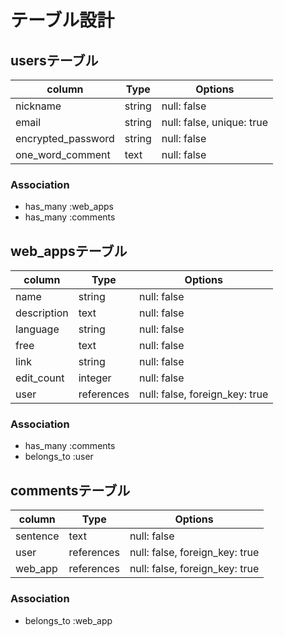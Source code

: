 # テーブル設計

## usersテーブル
| column             | Type   | Options                   |
| ------------------ | ------ | ------------------------- |
| nickname           | string | null: false               |
| email              | string | null: false, unique: true |
| encrypted_password | string | null: false               |
| one_word_comment   | text   | null: false               |

### Association
- has_many :web_apps
- has_many :comments


## web_appsテーブル
| column      | Type       | Options                        |
| ----------- | -----------| ------------------------------ |
| name        | string     | null: false                    |
| description | text       | null: false                    |
| language    | string     | null: false                    |
| free        | text       | null: false                    |
| link        | string     | null: false                    |
| edit_count  | integer    | null: false                    |
| user        | references | null: false, foreign_key: true |

### Association
- has_many :comments
- belongs_to :user


## commentsテーブル
| column   | Type       | Options                        |
| -------- | ---------- | ------------------------------ |
| sentence | text       | null: false                    |
| user     | references | null: false, foreign_key: true |
| web_app  | references | null: false, foreign_key: true |


### Association
- belongs_to :web_app
